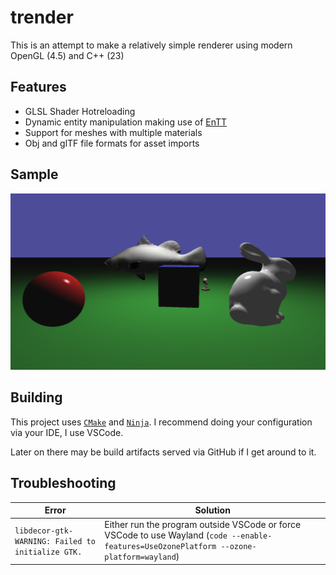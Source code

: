# trender

This is an attempt to make a relatively simple renderer using modern OpenGL (4.5) and C++ (23)

## Features

- GLSL Shader Hotreloading
- Dynamic entity manipulation making use of [EnTT](https://github.com/skypjack/entt)
- Support for meshes with multiple materials
- Obj and glTF file formats for asset imports

## Sample

![sample](./sample.png)

## Building

This project uses [`CMake`](https://cmake.org) and [`Ninja`](https://ninja-build.org).
I recommend doing your configuration via your IDE, I use VSCode.

Later on there may be build artifacts served via GitHub if I get around to it.

## Troubleshooting

| Error | Solution |
| --- | --- |
| `libdecor-gtk-WARNING: Failed to initialize GTK.` | Either run the program outside VSCode or force VSCode to use Wayland (`code --enable-features=UseOzonePlatform --ozone-platform=wayland`) |
